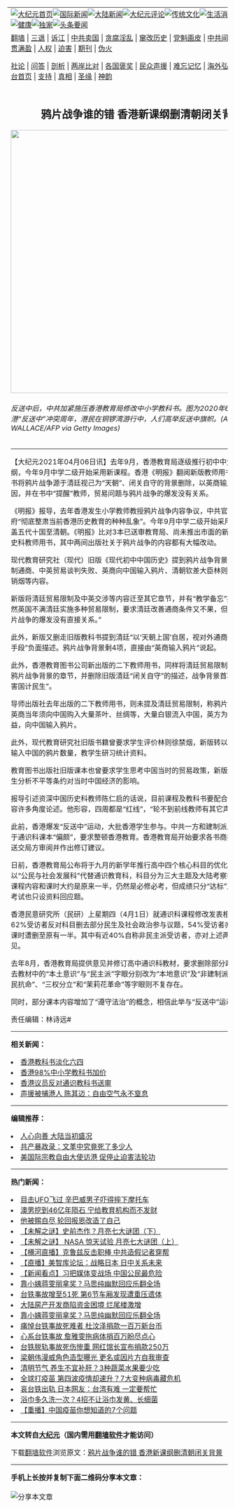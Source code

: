 <a name="1" id="1" target="_blank"></a><span id="1"></span>
<table align=center border="0"><tr><td colspan="2" VALIGN=TOP><a href="https://github.com/jphbhx358/djy/blob/master/gb/nf1351518.md#1"><img src="https://raw.githubusercontent.com/jphbhx358/www/master/t/djy/1.jpg" title="大纪元首页" alt="大纪元首页"></a><a href="https://github.com/jphbhx358/djy/blob/master/gb/n24hr.md#1"><img src="https://raw.githubusercontent.com/jphbhx358/www/master/t/djy/3.jpg" title="国际新闻" alt="国际新闻"></a><a href="https://github.com/jphbhx358/djy/blob/master/gb/nsc413.md#1"><img src="https://raw.githubusercontent.com/jphbhx358/www/master/t/djy/4.jpg" title="大陆新闻" alt="大陆新闻"></a><a href="https://github.com/jphbhx358/djy/blob/master/gb/news392.md#1"><img src="https://raw.githubusercontent.com/jphbhx358/www/master/t/djy/5.jpg" title="大纪元评论" alt="大纪元评论"></a><a href="https://github.com/jphbhx358/djy/blob/master/gb/news2007.md#1"><img src="https://raw.githubusercontent.com/jphbhx358/www/master/t/djy/6.jpg" title="传统文化" alt="传统文化"></a><a href="https://github.com/jphbhx358/djy/blob/master/gb/news2008.md#1"><img src="https://raw.githubusercontent.com/jphbhx358/www/master/t/djy/7.jpg" title="生活消费" alt="生活消费"></a><a href="https://github.com/jphbhx358/djy/blob/master/gb/ncyule.md#1"><img src="https://raw.githubusercontent.com/jphbhx358/www/master/t/djy/8.jpg" title="娱乐休闲" alt="娱乐休闲"></a><a href="https://github.com/jphbhx358/djy/blob/master/gb/nsc1002.md#1"><img src="https://raw.githubusercontent.com/jphbhx358/www/master/t/djy/9.jpg" title="健康" alt="健康"></a><a href="https://github.com/jphbhx358/djy/blob/master/gb/nf6092.md#1"><img src="https://raw.githubusercontent.com/jphbhx358/www/master/t/djy/10a.jpg" title="独家" alt="独家"></a><a href="https://github.com/jphbhx358/djy/blob/master/gb/nf4514.md#1"><img src="https://raw.githubusercontent.com/jphbhx358/www/master/t/djy/12a.jpg" title="头条要闻" alt="头条要闻"></a></td></tr>
<tr><td colspan="2" VALIGN=TOP><a target="_blank" href="https://github.com/jphbhx358/www/blob/master/README.md?zsrh#1">翻墙</a> | <a target="_blank" href="https://github.com/jphbhx358/djy/blob/master/gb/nf5657.md#1">三退</a> | <a target="_blank" href="https://github.com/jphbhx358/djy/blob/master/gb/nf6124.md#1">诉江</a> | <a target="_blank" href="https://github.com/jphbhx358/djy/blob/master/gb/nf1176117.md#1">中共卖国</a> | <a target="_blank" href="https://github.com/jphbhx358/djy/blob/master/gb/nf5773.md#1">贪腐淫乱</a> | <a target="_blank" href="https://github.com/jphbhx358/djy/blob/master/gb/nf1176115.md#1">窜改历史</a> | <a target="_blank" href="https://github.com/jphbhx358/djy/blob/master/gb/nf1176107.md#1">党魁画皮</a> | <a target="_blank" href="https://github.com/jphbhx358/djy/blob/master/gb/nf1320400.md#1">中共间谍</a> | <a target="_blank" href="https://github.com/jphbhx358/djy/blob/master/gb/nf1176114.md#1">破坏传统</a> | <a target="_blank" href="https://github.com/jphbhx358/ntdtv/blob/master/gb/prog447_1.md#1">恶贯满盈</a> | <a target="_blank" href="https://github.com/jphbhx358/djy/blob/master/gb/ncid278.md#1">人权</a> | <a target="_blank" href="https://github.com/jphbhx358/djy/blob/master/gb/nf1176111.md#1">迫害</a> | <a target="_blank" href="https://gitlab.com/szzdlab/mh-qikan/blob/master/README.md#1">期刊</a> | <a target="_blank" href="https://github.com/jphbhx358/djy/blob/master/gb/nf5562.md#1">伪火</a></p><p><a target="_blank" href="https://github.com/jphbhx358/djy/blob/master/gb/9p.md#1">社论</a> | <a target="_blank" href="https://github.com/jphbhx358/djy/blob/master/gb/nf4378.md#1">问答</a> | <a target="_blank" href="https://github.com/jphbhx358/djy/blob/master/gb/nf5792.md#1">剖析</a> | <a target="_blank" href="https://github.com/jphbhx358/djy/blob/master/gb/nf5735.md#1">两岸比对</a> | <a target="_blank" href="https://github.com/jphbhx358/djy/blob/master/gb/nf6119.md#1">各国褒奖</a> | <a target="_blank" href="https://github.com/jphbhx358/djy/blob/master/gb/nf6120.md#1">民众声援</a> | <a target="_blank" href="https://github.com/jphbhx358/djy/blob/master/gb/nf1188594.md#1">难忘记忆</a> | <a target="_blank" href="https://github.com/jphbhx358/djy/blob/master/gb/nf3180.md#1">海外弘传</a> | <a target="_blank" href="https://github.com/jphbhx358/djy/blob/master/gb/nf5410.md#1">万人上访</a> | <a target="_blank" href="https://github.com/jphbhx358/www/blob/master/README.md?zsrh#1">平台首页</a> | <a target="_blank" href="https://github.com/jphbhx358/djy/blob/master/gb/nf4386.md#1">支持</a> | <a target="_blank" href="https://github.com/jphbhx358/djy/blob/master/gb/nf4389.md#1">真相</a> | <a target="_blank" href="https://github.com/jphbhx358/djy/blob/master/gb/nf5790.md#1">圣缘</a> | <a target="_blank" href="https://github.com/jphbhx358/djy/blob/master/gb/nf4786.md#1">神韵</a></td></tr>
<tr><td VALIGN=TOP width="626"><h2 align=center>鸦片战争谁的错 香港新课纲删清朝闭关背景</h2>
<img width="600" src="https://i.epochtimes.com/assets/uploads/2021/02/482987-600x400.jpg" />
<h6>反送中后，中共加紧施压香港教育局修改中小学教科书。图为2020年6月12日，香港“反送中”冲突周年，港民在铜锣湾游行中，人们高举反送中旗帜。(ANTHONY WALLACE/AFP via Getty Images)
</h6>
<hr>
	<p>【大纪元2021年04月06日讯】去年9月，<ahref="https://github.com/jphbhx358/djy/blob/master/gb/tag/%E9%A6%99%E6%B8%AF.md#1">香港</a>教育局逐级推行初中中史新课程大纲，今年9月中学二级开始采用新课程。香港《明报》翻阅新版教师用书发现，新版书将鸦片战争源于清廷视己为“天朝”、闭关自守的背景删除，以英商输入鸦片作为起因，并在书中“提醒”教师，贸易问题与鸦片战争的爆发没有关系。</p>
<p>《明报》报导，去年<ahref="https://github.com/jphbhx358/djy/blob/master/gb/tag/%E9%A6%99%E6%B8%AF.md#1">香港</a>发生小学教师教授鸦片战争内容争议，中共官媒当时促港府“彻底整肃当前香港历史教育的种种乱象”。今年9月中学二级开始采用新课程，涵盖五代十国至清朝。《明报》比对3本已送审教育局、尚未推出市面的新版中二中国历史科教师用书，其中两间出版社关于鸦片战争的内容都有大幅改动。</p>
<p>现代教育研究社（现代）旧版《现代初中中国历史》提到鸦片战争背景，包括清朝限制通商、中英贸易谈判失败、英商向中国输入鸦片、清朝钦差大臣林则徐禁烟、虎门销烟等内容。</p>
<p>新版将清廷贸易限制及中英交涉等内容迁至其它章节，并有“教学备忘”提醒教师，“虽然英国不满清廷实施多种贸易限制，要求清廷改善通商条件又不果，但这些问题与鸦片战争的爆发没有直接关系。”</p>
<p>此外，新版又删走旧版<ahref="https://github.com/jphbhx358/djy/blob/master/gb/tag/%E6%95%99%E7%A7%91%E4%B9%A6.md#1">教科书</a>提到清廷“以‘天朝上国’自居，视对外通商为‘嘉惠远人’的手段”负面描述。鸦片战争背景剩4项，直接由“英商输入鸦片”说起。</p>
<p>此外，香港教育图书公司新出版的二下教师用书，同样将清廷贸易限制内容搬离关于鸦片战争背景的章节，并删除旧版清廷“闭关自守”的描述，战争背景首项则为“鸦片危害国计民生”。</p>
<p>导师出版社去年出版的二下教师用书，则未提及清廷贸易限制，称鸦片战争的背景是英商当年须向中国购入大量茶叶、丝绸等，大量白银流入中国，英方为平衡贸易利益，向中国输入鸦片。</p>
<p>此外，现代教育研究社旧版书籍曾要求学生评价林则徐禁烟，新版转以图表描述清朝输入中国的鸦片数量，教学生研习统计资料。</p>
<p>教育图书出版社旧版课本也曾要求学生思考中国当时的贸易政策，新版则改为要求学生分析不平等条约对当时中国经济的影响。</p>
<p>报导引述资深中国历史科教师陈仁启的话说，目前课程及<ahref="https://github.com/jphbhx358/djy/blob/master/gb/tag/%E6%95%99%E7%A7%91%E4%B9%A6.md#1">教科书</a>要配合政治形势，不容许多角度论述。他形容，四周都是“红线”，“轮不到前线教师有其它声音”。</p>
<p>此前，香港爆发“<ahref="https://github.com/jphbhx358/djy/blob/master/gb/tag/%E5%8F%8D%E9%80%81%E4%B8%AD.md#1">反送中</a>”运动，大批香港学生参与。中共一方和建制派人士将此归咎于通识科课本“偏颇”，要求整顿香港教育。香港教育局开始要求各书商把通识科教材送交局方审阅并作出修订建议。</p>
<p>日前，香港教育局公布将于九月的新学年推行高中四个核心科目的优化措施，包括以“公民与社会发展科”代替通识教育科，科目分为三大主题及大陆考察等。改动后的课程内容和课时大约是原来一半，仍然是必修必考，但成绩只分“达标”及“不达标”，考试也只设资料回应题。</p>
<p>香港民意研究所（民研）上星期四（4月1日）就通识科课程修改发表相关调查，发现62%受访者反对科目删去部分民生及社会政治参与议题，54%受访者亦反对课程及课时遭删至原有一半。其中有近40%自称非民主派受访者，亦对上述两题持反对意见。</p>
<p>去年8月，香港教育局提供意见并修订高中通识科教材，要求删除部分政治内容，过去教材中的“本土意识”与“民主派”字眼分别改为“本地意识”及“非建制派”。此外，“公民抗命”、“三权分立”和“茉莉花革命”等字眼则不复存在。</p>
<p>同时，部分课本内容增加了“遵守法治”的概念，相信此举与“<ahref="https://github.com/jphbhx358/djy/blob/master/gb/tag/%E5%8F%8D%E9%80%81%E4%B8%AD.md#1">反送中</a>”运动有关。</p>
<p>责任编辑：林诗远#</p>
	
<hr>


<strong>相关新闻：</strong>
<li><a href="https://github.com/jphbhx358/djy/blob/master/gb/9/4/8/n2488242.md#1">香港教科书淡化六四</a></li>
<li><a href="https://github.com/jphbhx358/djy/blob/master/gb/17/7/18/n9422210.md#1">香港98%中小学教科书加价</a></li>
<li><a href="https://github.com/jphbhx358/djy/blob/master/gb/20/9/23/n12423294.md#1">香港议员反对通识教科书送审</a></li>
<li><a href="https://github.com/jphbhx358/djy/blob/master/gb/21/1/7/n12672995.md#1">声援被捕港人 陈其迈：自由空气永不窒息</a></li>
<hr>


<strong>编辑推荐：</strong>
<li><a href="https://github.com/jphbhx358/djy/blob/master/gb/15/7/17/n4482910.md?dfh#1" target="_blank">人心向善 大陆当初盛况</a></li><li><a href="https://github.com/tsiac2612/djy/blob/master/gb/19/1/25/n11000879.md#1" target="_blank">共产暴政录：文革中究竟死了多少人</a></li><li><a href="https://github.com/tsiac2612/djy/blob/master/gb/19/3/8/n11098363.md#1" target="_blank">美国际宗教自由大使访港 促停止迫害法轮功</a></li>
<hr>

<strong>热门新闻：</strong>
<li><a href="https://github.com/jphbhx358/djy/blob/master/gb/21/3/30/n12845600.md#1">目击UFO飞过 辛巴威男子吓得摔下摩托车</a></li>
<li><a href="https://github.com/jphbhx358/djy/blob/master/gb/21/3/31/n12847603.md#1">澳男挖到46亿年陨石 宁给教育机构而不发财</a></li>
<li><a href="https://github.com/jphbhx358/djy/blob/master/gb/21/3/16/n12815100.md#1">他被赐自尽  轮回报恩改造了自己</a></li>
<li><a href="https://github.com/jphbhx358/djy/blob/master/gb/21/4/1/n12852292.md#1">【未解之谜】史前杰作？月亮七大谜团（下）</a></li>
<li><a href="https://github.com/jphbhx358/djy/blob/master/gb/21/3/30/n12847143.md#1">【未解之谜】 NASA 惊天试验 月亮七大谜团（上）</a></li>
<li><a href="https://github.com/jphbhx358/djy/blob/master/gb/21/4/3/n12856782.md#1">【横河直播】克鲁兹反击职棒 中共造假记者穿帮</a></li>
<li><a href="https://github.com/jphbhx358/djy/blob/master/gb/21/4/5/n12858533.md#1">【直播】美智库论坛：战略日本 日中关系未来</a></li>
<li><a href="https://github.com/jphbhx358/djy/blob/master/gb/21/4/3/n12856757.md#1">【新闻看点】习把媒体变战场 中国公民最危险</a></li>
<li><a href="https://github.com/jphbhx358/djy/blob/master/gb/21/4/2/n12855093.md#1">靠小姨蒋雯丽拿奖？马思纯幽默回应乐翻全场</a></li>
<li><a href="https://github.com/jphbhx358/djy/blob/master/gb/21/4/3/n12855914.md#1">台铁事故增至51死 第6节车厢发现遭重压遗体</a></li>
<li><a href="https://github.com/jphbhx358/djy/blob/master/gb/21/4/2/n12855045.md#1">大陆房产开发商陷资金困境 烂尾楼激增</a></li>
<li><a href="https://github.com/jphbhx358/djy/blob/master/gb/21/4/2/n12855093.md#1">靠小姨蒋雯丽拿奖？马思纯幽默回应乐翻全场</a></li>
<li><a href="https://github.com/jphbhx358/djy/blob/master/gb/21/4/2/n12854684.md#1">痛悼台铁事故死难者 杜汶泽捐款一百万新台币</a></li>
<li><a href="https://github.com/jphbhx358/djy/blob/master/gb/21/4/4/n12857314.md#1">心系台铁事故 詹雅雯拖病体捐百万盼尽点心</a></li>
<li><a href="https://github.com/jphbhx358/djy/blob/master/gb/21/4/2/n12854931.md#1">台铁脱轨事故死伤惨重 网红馆长宣布捐款250万</a></li>
<li><a href="https://github.com/jphbhx358/djy/blob/master/gb/21/4/4/n12857795.md#1">梁朝伟漫威角色造型曝光 更名或因片方自我审查</a></li>
<li><a href="https://github.com/jphbhx358/djy/blob/master/gb/21/4/3/n12855749.md#1">清明节气 养生不宜补肝？3种蔬菜水果要少吃</a></li>
<li><a href="https://github.com/jphbhx358/djy/blob/master/gb/21/4/2/n12855238.md#1">全球打疫苗 第四波疫情却速升？7大变种病毒藏危机</a></li>
<li><a href="https://github.com/jphbhx358/djy/blob/master/gb/21/4/4/n12857056.md#1">哀台铁出轨 日本网友：台湾有难 一定要帮忙</a></li>
<li><a href="https://github.com/jphbhx358/djy/blob/master/gb/21/4/2/n12853949.md#1">浴巾多久洗一次？4招不让浴巾发黄、长细菌</a></li>
<li><a href="https://github.com/jphbhx358/djy/blob/master/gb/21/4/3/n12856125.md#1">【重播】中国疫苗你想知道的7个问题</a></li>
<hr>

<strong>本文转自<a href="https://www.epochtimes.com">大纪元</a>（国内需用<a href="https://github.com/jphbhx358/www/blob/master/README.md#8">翻墙软件</a>才能访问）</strong><p>下载<a href="https://github.com/jphbhx358/www/blob/master/README.md#8">翻墙软件</a>浏览原文：<a href="https://www.epochtimes.com/gb/21/4/5/n12859836.htm">鸦片战争谁的错 香港新课纲删清朝闭关背景</a></p><hr>

<strong>手机上长按并复制下面二维码分享本文章：</strong><br><br><img src="https://chart.apis.google.com/chart?cht=qr&chs=240x240&choe=UTF-8&chld=M|2&chl=https://github.com/jphbhx358/djy/blob/master/gb/21/4/5/n12859836.md%231" title="分享本文章"></td><td VALIGN=TOP><a href="https://github.com/jphbhx358/djy/blob/master/gb/16/1/21/n4622075.md?dfh#1" target="_blank"><img src="https://raw.githubusercontent.com/jphbhx358/djy/master/gb/300/wei-f1.jpg" title="中共的伪火骗局"  alt="中共的伪火骗局"></a><br><a href="https://github.com/jphbhx358/www/blob/master/README.md?dfh#9" target="_blank"><img src="https://raw.githubusercontent.com/jphbhx358/djy/master/gb/300/yong-h.jpg" title="永恒的见证"  alt="永恒的见证"></a><br><a href="https://github.com/jphbhx358/djy/blob/master/gb/13/9/29/n3974789.md?dfh#1" target="_blank"><img src="https://raw.githubusercontent.com/jphbhx358/djy/master/gb/300/shang-lnz.jpg" title="善良女子被中共投男牢"  alt="善良女子被中共投男牢"></a><br><a href="https://github.com/jphbhx358/djy/blob/master/gb/16/3/16/n4663449.md?dfh#1" target="_blank"><img src="https://raw.githubusercontent.com/jphbhx358/djy/master/gb/300/huo-z3.jpg" title="警卫目击活摘器官"  alt="警卫目击活摘器官"></a><br><a href="https://github.com/jphbhx358/djy/blob/master/gb/16/8/7/n8177641.md?dfh#1" target="_blank"><img src="https://raw.githubusercontent.com/jphbhx358/djy/master/gb/300/huo-z4.jpg" title="证人描述活摘恐怖"  alt="证人描述活摘恐怖"></a><br><a href="https://github.com/jphbhx358/djy/blob/master/gb/10/4/19/n2881569.md?dfh#1" target="_blank"><img src="https://raw.githubusercontent.com/jphbhx358/djy/master/gb/300/huo-z1.jpg" title="揭开活摘器官黑幕"  alt="揭开活摘器官黑幕"></a><br><a href="https://github.com/jphbhx358/djy/blob/master/gb/10/11/7/n3077476.md?dfh#1" target="_blank"><img src="https://raw.githubusercontent.com/jphbhx358/djy/master/gb/300/ma-ks.jpg" title="马克思的成魔之路"  alt="马克思的成魔之路"></a><br><a href="https://github.com/jphbhx358/djy/blob/master/gb/14/6/9/n4173977.md?dfh#1" target="_blank"><img src="https://raw.githubusercontent.com/jphbhx358/djy/master/gb/300/chang-zs.jpg" title="藏字石 蕴天机"  alt="藏字石 蕴天机"></a><br><a href="https://github.com/jphbhx358/djy/blob/master/gb/18/5/10/n10381511.md?dfh#1" target="_blank"><img src="https://raw.githubusercontent.com/jphbhx358/djy/master/gb/300/st1.jpg" title="关注三亿人三退"  alt="关注三亿人三退"></a><br><a href="https://github.com/jphbhx358/djy/blob/master/gb/18/3/21/n10237682.md?dfh#1" target="_blank"><img src="https://raw.githubusercontent.com/jphbhx358/djy/master/gb/300/jie-t.jpg" title="解体中共复兴中华"  alt="解体中共复兴中华"></a><br><a href="https://github.com/jphbhx358/djy/blob/master/gb/9/2/9/n2422991.md?dfh#1" target="_blank"><img src="https://raw.githubusercontent.com/jphbhx358/djy/master/gb/300/gao-zs.jpg" title="中共迫害良心律师"  alt="中共迫害良心律师"></a><br><a href="https://github.com/jphbhx358/djy/blob/master/gb/18/12/9/n10900044.md?dfh#1" target="_blank"><img src="https://raw.githubusercontent.com/jphbhx358/djy/master/gb/300/sj1.jpg" title="三百多万人举报江泽民"  alt="三百多万人举报江泽民"></a><br><a href="https://github.com/jphbhx358/djy/blob/master/gb/18/8/28/n10672014.md?dfh#1" target="_blank"><img src="https://raw.githubusercontent.com/jphbhx358/djy/master/gb/300/sj2.jpg" title="这些官员为何起诉江泽民"  alt="这些官员为何起诉江泽民"></a><br><a href="https://github.com/jphbhx358/djy/blob/master/gb/8/12/18/n2367165.md?dfh#1" target="_blank"><img src="https://raw.githubusercontent.com/jphbhx358/djy/master/gb/300/liangan.jpg" title="海峡两岸的强烈对比"  alt="海峡两岸的强烈对比"></a><br><a href="https://github.com/jphbhx358/djy/blob/master/gb/15/12/10/n4593139.md?dfh#1" target="_blank"><img src="https://raw.githubusercontent.com/jphbhx358/djy/master/gb/300/jia-ndzl.jpg" title="加拿大总理的贺信"  alt="加拿大总理的贺信"></a><br><a href="https://github.com/jphbhx358/djy/blob/master/gb/11/6/17/n3289382.md?dfh#1" target="_blank"><img src="https://raw.githubusercontent.com/jphbhx358/djy/master/gb/300/xiao-wd.jpg" title="探寻真相兼听则明"  alt="探寻真相兼听则明"></a><br><a href="https://github.com/jphbhx358/djy/blob/master/gb/18/10/27/n10812623.md?dfh#1" target="_blank"><img src="https://raw.githubusercontent.com/jphbhx358/djy/master/gb/300/yindu.jpg" title="印度媒体报道东方"  alt="印度媒体报道东方"></a><br><a href="https://github.com/jphbhx358/djy/blob/master/gb/18/6/9/n10469652.md?dfh#1" target="_blank"><img src="https://raw.githubusercontent.com/jphbhx358/djy/master/gb/300/xie-j.jpg" title="不一样的海外校园"  alt="不一样的海外校园"></a><br><a href="https://github.com/jphbhx358/djy/blob/master/gb/7/4/5/n1669415.md?dfh#1" target="_blank"><img src="https://raw.githubusercontent.com/jphbhx358/djy/master/gb/300/li-up.jpg" title="从大师到徒弟的传奇"  alt="从大师到徒弟的传奇"></a><br><a href="https://github.com/jphbhx358/djy/blob/master/gb/17/5/26/n9191512.md?dfh#1" target="_blank"><img src="https://raw.githubusercontent.com/jphbhx358/djy/master/gb/300/zfl2.jpg" title="亿万人与东方一本奇书"  alt="亿万人与东方一本奇书"></a><br><a href="https://github.com/jphbhx358/djy/blob/master/gb/13/11/27/n4020290.md?dfh#1" target="_blank"><img src="https://raw.githubusercontent.com/jphbhx358/djy/master/gb/300/zhen-h.jpg" title="大陆见不到的震撼场面"  alt="大陆见不到的震撼场面"></a><br><a href="https://github.com/jphbhx358/djy/blob/master/gb/15/7/17/n4482910.md?dfh#1" target="_blank"><img src="https://raw.githubusercontent.com/jphbhx358/djy/master/gb/300/dalu-sk.jpg" title="人心向善 大陆当初盛况"  alt="人心向善 大陆当初盛况"></a><br><a href="https://github.com/jphbhx358/djy/blob/master/gb/19/1/5/n10955468.md?dfh#1" target="_blank"><img src="https://raw.githubusercontent.com/jphbhx358/djy/master/gb/300/zfl1.jpg" title="追寻真理 这书讲什么"  alt="追寻真理 这书讲什么"></a><br><a href="https://github.com/jphbhx358/www/blob/master/README.md?dfh#1" target="_blank"><img src="https://raw.githubusercontent.com/jphbhx358/djy/master/gb/300/fq1.jpg" title="下载免费翻墙软件"  alt="下载免费翻墙软件"></a><br></td></tr></table>
